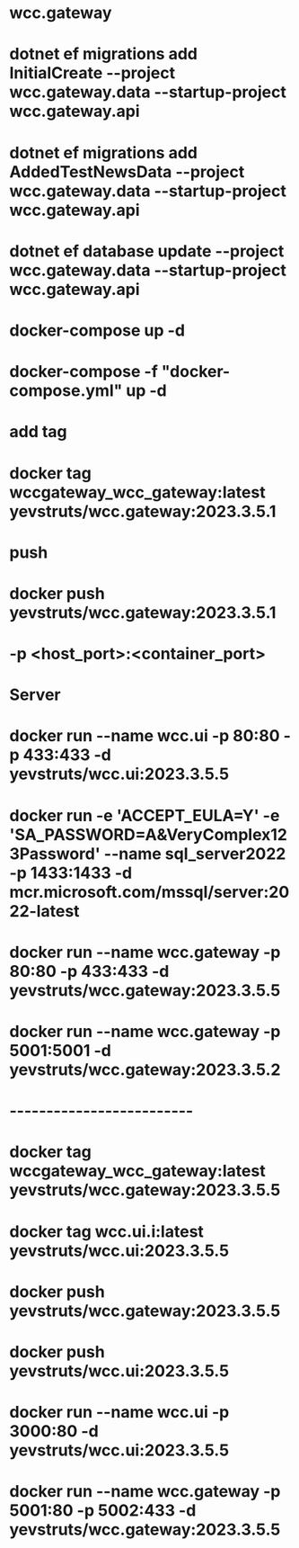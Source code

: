 # wcc.gateway

# dotnet ef migrations add InitialCreate --project wcc.gateway.data --startup-project wcc.gateway.api
# dotnet ef migrations add AddedTestNewsData --project wcc.gateway.data --startup-project wcc.gateway.api
# dotnet ef database update --project wcc.gateway.data --startup-project wcc.gateway.api

# docker-compose up -d
# docker-compose -f "docker-compose.yml" up -d

# add tag
# docker tag wccgateway_wcc_gateway:latest yevstruts/wcc.gateway:2023.3.5.1
# push
# docker push yevstruts/wcc.gateway:2023.3.5.1

# -p <host_port>:<container_port>

# Server
# docker run --name wcc.ui -p 80:80 -p 433:433 -d yevstruts/wcc.ui:2023.3.5.5
# docker run -e 'ACCEPT_EULA=Y' -e 'SA_PASSWORD=A&VeryComplex123Password' --name sql_server2022 -p 1433:1433 -d mcr.microsoft.com/mssql/server:2022-latest
# docker run --name wcc.gateway -p 80:80 -p 433:433 -d yevstruts/wcc.gateway:2023.3.5.5

# docker run --name wcc.gateway -p 5001:5001 -d yevstruts/wcc.gateway:2023.3.5.2

# -------------------------
# docker tag wccgateway_wcc_gateway:latest yevstruts/wcc.gateway:2023.3.5.5
# docker tag wcc.ui.i:latest yevstruts/wcc.ui:2023.3.5.5

# docker push yevstruts/wcc.gateway:2023.3.5.5
# docker push yevstruts/wcc.ui:2023.3.5.5

# docker run --name wcc.ui -p 3000:80 -d yevstruts/wcc.ui:2023.3.5.5
# docker run --name wcc.gateway -p 5001:80 -p 5002:433 -d yevstruts/wcc.gateway:2023.3.5.5
